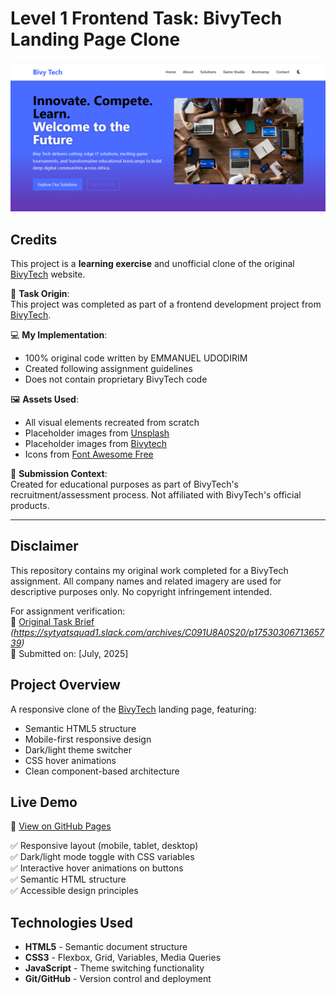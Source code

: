 # Level 1 Frontend Task: BivyTech Landing Page Clone

![BivyTech Clone Screenshot](./Assets/bivytech-clone-screenshot.PNG)

## Credits 
This project is a **learning exercise** and unofficial clone of the original [BivyTech](https://bivytech.space) website.

📝 **Task Origin**:  
This project was completed as part of a frontend development project from [BivyTech](https://bivytech.space).

💻 **My Implementation**:  
- 100% original code written by EMMANUEL UDODIRIM 
- Created following assignment guidelines  
- Does not contain proprietary BivyTech code  

🖼️ **Assets Used**:  
- All visual elements recreated from scratch  
- Placeholder images from [Unsplash](https://unsplash.com)  
- Placeholder images from [Bivytech](https://www.bivytech.space/)  
- Icons from [Font Awesome Free](https://fontawesome.com)  

📜 **Submission Context**:  
Created for educational purposes as part of BivyTech's recruitment/assessment process. Not affiliated with BivyTech's official products.

---

## Disclaimer

This repository contains my original work completed for a BivyTech assignment. All company names and related imagery are used for descriptive purposes only. No copyright infringement intended.

For assignment verification:  
🔗 [Original Task Brief](#) *(https://sytyatsquad1.slack.com/archives/C091U8A0S20/p1753030671365739)*  
📅 Submitted on: [July, 2025]  

## Project Overview
A responsive clone of the [BivyTech](https://bivytech.space) landing page, featuring:
- Semantic HTML5 structure
- Mobile-first responsive design
- Dark/light theme switcher
- CSS hover animations
- Clean component-based architecture

## Live Demo
🔗 [View on GitHub Pages](https://emmytronix.github.io/Level1_Frontend_LandingPage_Emmanuel_Udodirim/)


✅ Responsive layout (mobile, tablet, desktop)  
✅ Dark/light mode toggle with CSS variables  
✅ Interactive hover animations on buttons  
✅ Semantic HTML structure  
✅ Accessible design principles  


## Technologies Used
- **HTML5** - Semantic document structure
- **CSS3** - Flexbox, Grid, Variables, Media Queries
- **JavaScript** - Theme switching functionality
- **Git/GitHub** - Version control and deployment
